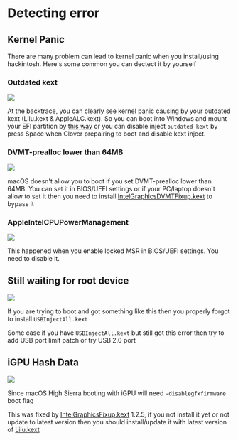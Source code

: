 # Detecting error

## Kernel Panic

There are many problem can lead to kernel panic when you install/using hackintosh. Here's some common you can dectect it by yourself

### Outdated kext

![](Picture/kp1.JPG)

At the backtrace, you can clearly see kernel panic causing by your outdated kext (Lilu.kext & AppleALC.kext). So you can boot into Windows and mount your EFI partition by [this way](tips.md#how-to-mount-efi-partition) or you can disable inject `outdated kext` by press Space when Clover prepairing to boot and disable kext inject. 

### DVMT-prealloc lower than 64MB

![](Picture/kp2.jpg)

macOS doesn't allow you to boot if you set DVMT-prealloc lower than 64MB. You can set it in BIOS/UEFI settings or if your PC/laptop doesn't allow to set it then you need to install [IntelGraphicsDVMTFixup.kext](https://github.com/BarbaraPalvin/IntelGraphicsDVMTFixup/releases) to bypass it

### AppleIntelCPUPowerManagement

![](Picture/appleintelcpupowermanagement.jpg)

This happened when you enable locked MSR in BIOS/UEFI settings. You need to disable it.

## Still waiting for root device

![](Picture/a1.jpg)

If you are trying to boot and got something like this then you properly forgot to install `USBInjectAll.kext`

Some case if you have `USBInjectAll.kext` but still got this error then try to add USB port limit patch or try USB 2.0 port

## iGPU Hash Data

![](Picture/disablegfxfirmware.jpg)

Since macOS High Sierra booting with iGPU will need `-disablegfxfirmware` boot flag

This was fixed by [IntelGraphicsFixup.kext](https://github.com/lvs1974/IntelGraphicsFixup/releases) 1.2.5, if you not install it yet or not update to latest version then you should install/update it with latest version of [Lilu.kext](https://github.com/vit9696/Lilu/releases)

